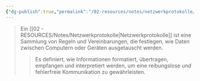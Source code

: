 ```yaml
---
{"dg-publish":true,"permalink":"/02-resources/notes/netzwerkprotokolle/","tags":["netzwerk/protocol"],"noteIcon":"","updated":"2025-07-12T13:31:41.000+02:00"}
---
```


>Ein [[02 - RESOURCES/Notes/Netzwerkprotokolle\|Netzwerkprotokolle]] ist eine Sammlung von Regeln und Vereinbarungen, die festlegen, wie Daten zwischen Computern oder Geräten ausgetauscht werden.
>>Es definiert, wie Informationen formatiert, übertragen, empfangen und interpretiert werden, um eine reibungslose und fehlerfreie Kommunikation zu gewährleisten.
